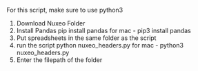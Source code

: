 For this script, make sure to use python3
1. Download Nuxeo Folder
2. Install Pandas
	pip install pandas
	for mac - pip3 install pandas
3. Put spreadsheets in the same folder as the script
4. run the script
	python nuxeo_headers.py
	for mac - python3 nuxeo_headers.py
5. Enter the filepath of the folder

